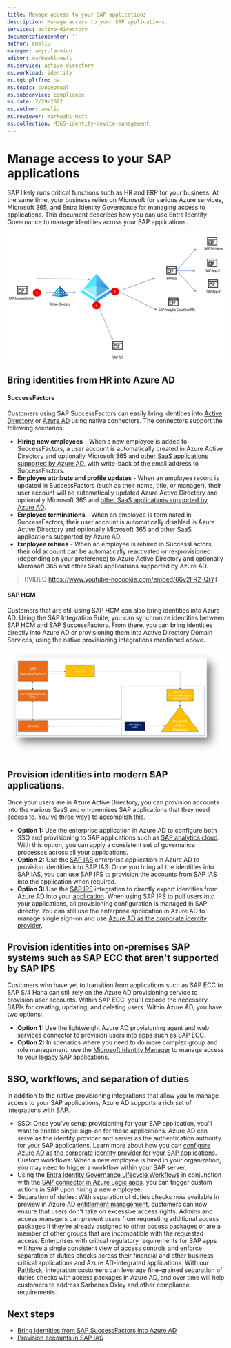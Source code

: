 ```yaml
---
title: Manage access to your SAP applications
description: Manage access to your SAP applications. 
services: active-directory
documentationcenter: ''
author: amsliu
manager: amycolannino
editor: markwahl-msft
ms.service: active-directory
ms.workload: identity
ms.tgt_pltfrm: na
ms.topic: conceptual
ms.subservice: compliance
ms.date: 7/29/2022
ms.author: amsliu
ms.reviewer: markwahl-msft
ms.collection: M365-identity-device-management
---
```


# Manage access to your SAP applications


SAP likely runs critical functions such as HR and ERP for your business. At the same time, your business relies on Microsoft for various Azure services, Microsoft 365, and Entra Identity Governance for managing access to applications. This document describes how you can use Entra Identity Governance to manage identities across your SAP applications. 


![Diagram of SAP integrations.](./media/sap/SapIntegrations.png)

## Bring identities from HR into Azure AD

#### SuccessFactors
Customers using SAP SuccessFactors can easily bring identities into [Active Directory](../../active-directory/saas-apps/sap-successfactors-inbound-provisioning-tutorial.md) or [Azure AD](../../saas-apps/sap-successfactors-inbound-provisioning-cloud-only-tutorial.md) using native connectors. The connectors support the following scenarios:
* **Hiring new employees** - When a new employee is added to SuccessFactors, a user account is automatically created in Azure Active Directory and optionally Microsoft 365 and [other SaaS applications supported by Azure AD](https://learn.microsoft.com/azure/active-directory/app-provisioning/user-provisioning), with write-back of the email address to SuccessFactors.
* **Employee attribute and profile updates** - When an employee record is updated in SuccessFactors (such as their name, title, or manager), their user account will be automatically updated Azure Active Directory and optionally Microsoft 365 and [other SaaS applications supported by Azure AD](https://learn.microsoft.com/azure/active-directory/app-provisioning/user-provisioning).
* **Employee terminations** - When an employee is terminated in SuccessFactors, their user account is automatically disabled in Azure Active Directory and optionally Microsoft 365 and other SaaS applications supported by Azure AD.
* **Employee rehires** - When an employee is rehired in SuccessFactors, their old account can be automatically reactivated or re-provisioned (depending on your preference) to Azure Active Directory and optionally Microsoft 365 and other SaaS applications supported by Azure AD.

> [!VIDEO https://www.youtube-nocookie.com/embed/66v2FR2-QrY]
 
#### SAP HCM
Customers that are still using SAP HCM can also bring identities into Azure AD. Using the SAP Integration Suite, you can synchronize identities between SAP HCM and SAP SuccessFactors. From there, you can bring identities directly into Azure AD or provisioning them into Active Directory Domain Services, using the native provisioning integrations mentioned above. 
 
![Diagram of SAP HR integrations.](./media/sap/SAPHR.png)

## Provision identities into modern SAP applications. 
Once your users are in Azure Active Directory, you can provision accounts into the various SaaS and on-premises SAP applications that they need access to. You've three ways to accomplish this.
* **Option 1:** Use the enterprise application in Azure AD to configure both SSO and provisioning to SAP applications such as [SAP analytics cloud](https://learn.microsoft.com/azure/active-directory/saas-apps/sap-analytics-cloud-provisioning-tutorial). With this option, you can apply a consistent set of governance processes across all your applications. 
* **Option 2:** Use the [SAP IAS](https://learn.microsoft.com/azure/active-directory/saas-apps/sap-cloud-platform-identity-authentication-provisioning-tutorial) enterprise application in Azure AD to provision identities into SAP IAS. Once you bring all the identities into SAP IAS, you can use SAP IPS to provision the accounts from SAP IAS into the application when required.   
* **Option 3:** Use the [SAP IPS](https://help.sap.com/docs/IDENTITY_PROVISIONING/f48e822d6d484fa5ade7dda78b64d9f5/f2b2df8a273642a1bf801e99ecc4a043.html) integration to directly export identities from Azure AD into your [application](https://help.sap.com/docs/IDENTITY_PROVISIONING/f48e822d6d484fa5ade7dda78b64d9f5/ab3f641552464c79b94d10b9205fd721.html). When using SAP IPS to pull users into your applications, all provisioning configuration is managed in SAP directly. You can still use the enterprise application in Azure AD to manage single sign-on and use [Azure AD as the corporate identity provider](https://help.sap.com/docs/IDENTITY_AUTHENTICATION/6d6d63354d1242d185ab4830fc04feb1/058c7b14209f4f2d8de039da4330a1c1.html). 

## Provision identities into on-premises SAP systems such as SAP ECC that aren't supported by SAP IPS 

Customers who have yet to transition from applications such as SAP ECC to SAP S/4 Hana can still rely on the Azure AD provisioning service to provision user accounts. Within SAP ECC, you'll expose the necessary BAPIs for creating, updating, and deleting users. Within Azure AD, you have two options:
* **Option 1:** Use the lightweight Azure AD provisioning agent and web services connector to provision users into apps such as SAP ECC.
* **Option 2:** In scenarios where you need to do more complex group and role management, use the [Microsoft Identity Manager](https://learn.microsoft.com/microsoft-identity-manager/reference/microsoft-identity-manager-2016-ma-ws) to manage access to your legacy SAP applications. 

## SSO, workflows, and separation of duties
In addition to the native provisioning integrations that allow you to manage access to your SAP applications, Azure AD supports a rich set of integrations with SAP.   
* SSO: Once you’ve setup provisioning for your SAP application, you’ll want to enable single sign-on for those applications. Azure AD can serve as the identity provider and server as the authentication authority for your SAP applications. Learn more about how you can [configure Azure AD as the corporate identity provider for your SAP applications](https://help.sap.com/docs/IDENTITY_AUTHENTICATION/6d6d63354d1242d185ab4830fc04feb1/058c7b14209f4f2d8de039da4330a1c1.html).   
Custom workflows: When a new employee is hired in your organization, you may need to trigger a workflow within your SAP server. 
* Using the [Entra Identity Governance Lifecycle Workflows](https://learn.microsoft.com/azure/active-directory/governance/lifecycle-workflow-extensibility) in conjunction with the [SAP connector in Azure Logic apps](https://learn.microsoft.com/azure/logic-apps/logic-apps-using-sap-connector), you can trigger custom actions in SAP upon hiring a new employee.
* Separation of duties: With separation of duties checks now available in preview in Azure AD [entitlement management](https://techcommunity.microsoft.com/t5/azure-active-directory-identity/ensure-compliance-using-separation-of-duties-checks-in-access/ba-p/2466939), customers can now ensure that users don't take on excessive access rights.  Admins and access managers can prevent users from requesting additional access packages if they’re already assigned to other access packages or are a member of other groups that are incompatible with the requested access. Enterprises with critical regulatory requirements for SAP apps will have a single consistent view of access controls and enforce separation of duties checks across their financial and other business critical applications and Azure AD-integrated applications. With our [Pathlock](https://pathlock.com/), integration customers can leverage fine-grained separation of duties checks with access packages in Azure AD, and over time will help customers to address Sarbanes Oxley and other compliance requirements.

## Next steps

- [Bring identities from SAP SuccessFactors into Azure AD](../../saas-apps/sap-successfactors-inbound-provisioning-cloud-only-tutorial.md)
- [Provision accounts in SAP IAS](https://learn.microsoft.com/azure/active-directory/saas-apps/sap-cloud-platform-identity-authentication-provisioning-tutorial)




